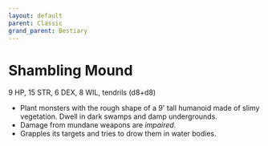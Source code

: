 ```yaml
---
layout: default
parent: Classic
grand_parent: Bestiary
---
```


# Shambling Mound

9 HP, 15 STR, 6 DEX, 8 WIL, tendrils (d8+d8)

- Plant monsters with the rough shape of a 9' tall humanoid made of slimy vegetation. Dwell in dark swamps and damp undergrounds.
- Damage from mundane weapons are _impaired_.
- Grapples its targets and tries to drow them in water bodies.
